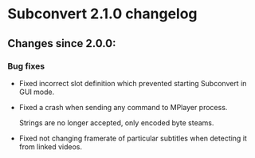 # Subconvert 2.1.0 changelog

## Changes since 2.0.0:

### Bug fixes

* Fixed incorrect slot definition which prevented starting Subconvert in GUI
  mode.

* Fixed a crash when sending any command to MPlayer process.

    Strings are no longer accepted, only encoded byte steams.

* Fixed not changing framerate of particular subtitles when detecting it from
  linked videos.

<!-- vim: set tw=80 colorcolumn=81 : -->
